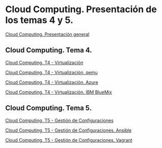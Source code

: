 
Cloud Computing. Presentación de los temas 4 y 5.
================

[Cloud Computing. Presentación general](http://es.slideshare.net/pacvslideshare/cloud-computing-presentacin-general)


Cloud Computing. Tema 4.
---------------

[Cloud Computing. T4 - Virtualización](http://es.slideshare.net/pacvslideshare/cloud-computing-virtualizacin)

[Cloud Computing. T4 - Virtualización. qemu](http://es.slideshare.net/pacvslideshare/cloud-computing-virtualizacin-qemu)

[Cloud Computing. T4 - Virtualización. Azure](http://es.slideshare.net/pacvslideshare/cloud-computing-virtualizacin-azure)

[Cloud Computing. T4 - Virtualización. IBM BlueMix](http://es.slideshare.net/pacvslideshare/cloud-computing-virtualizacin-ibm-bluemix)


Cloud Computing. Tema 5.
---------------

[Cloud Computing. T5 - Gestión de Configuraciones](http://es.slideshare.net/pacvslideshare/cloud-computing-gestin-de-configuraciones)

[Cloud Computing. T5 - Gestión de Configuraciones. Ansible](http://es.slideshare.net/pacvslideshare/cloud-computing-gestin-de-configuraciones-ansible)

[Cloud Computing. T5 - Gestión de Configuraciones. Vagrant](http://es.slideshare.net/pacvslideshare/cloud-computing-gestin-de-configuraciones-vagrant)

